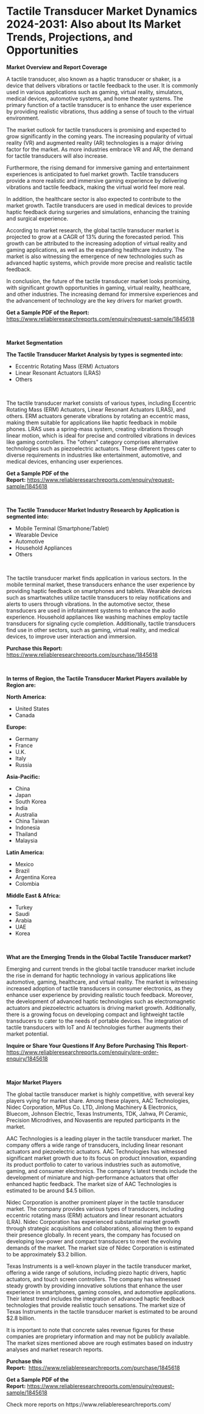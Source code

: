 <p><h1>Tactile Transducer Market Dynamics 2024-2031: Also about Its Market Trends, Projections, and Opportunities</h1></p><p><strong>Market Overview and Report Coverage</strong></p>
<p><p>A tactile transducer, also known as a haptic transducer or shaker, is a device that delivers vibrations or tactile feedback to the user. It is commonly used in various applications such as gaming, virtual reality, simulators, medical devices, automotive systems, and home theater systems. The primary function of a tactile transducer is to enhance the user experience by providing realistic vibrations, thus adding a sense of touch to the virtual environment.</p><p>The market outlook for tactile transducers is promising and expected to grow significantly in the coming years. The increasing popularity of virtual reality (VR) and augmented reality (AR) technologies is a major driving factor for the market. As more industries embrace VR and AR, the demand for tactile transducers will also increase.</p><p>Furthermore, the rising demand for immersive gaming and entertainment experiences is anticipated to fuel market growth. Tactile transducers provide a more realistic and immersive gaming experience by delivering vibrations and tactile feedback, making the virtual world feel more real.</p><p>In addition, the healthcare sector is also expected to contribute to the market growth. Tactile transducers are used in medical devices to provide haptic feedback during surgeries and simulations, enhancing the training and surgical experience.</p><p>According to market research, the global tactile transducer market is projected to grow at a CAGR of 13% during the forecasted period. This growth can be attributed to the increasing adoption of virtual reality and gaming applications, as well as the expanding healthcare industry. The market is also witnessing the emergence of new technologies such as advanced haptic systems, which provide more precise and realistic tactile feedback.</p><p>In conclusion, the future of the tactile transducer market looks promising, with significant growth opportunities in gaming, virtual reality, healthcare, and other industries. The increasing demand for immersive experiences and the advancement of technology are the key drivers for market growth.</p></p>
<p><strong>Get a Sample PDF of the Report:</strong> <a href="https://www.reliableresearchreports.com/enquiry/request-sample/1845618">https://www.reliableresearchreports.com/enquiry/request-sample/1845618</a></p>
<p>&nbsp;</p>
<p><strong>Market Segmentation</strong></p>
<p><strong>The Tactile Transducer Market Analysis by types is segmented into:</strong></p>
<p><ul><li>Eccentric Rotating Mass (ERM) Actuators</li><li>Linear Resonant Actuators (LRAS)</li><li>Others</li></ul></p>
<p>&nbsp;</p>
<p><p>The tactile transducer market consists of various types, including Eccentric Rotating Mass (ERM) Actuators, Linear Resonant Actuators (LRAS), and others. ERM actuators generate vibrations by rotating an eccentric mass, making them suitable for applications like haptic feedback in mobile phones. LRAS uses a spring-mass system, creating vibrations through linear motion, which is ideal for precise and controlled vibrations in devices like gaming controllers. The "others" category comprises alternative technologies such as piezoelectric actuators. These different types cater to diverse requirements in industries like entertainment, automotive, and medical devices, enhancing user experiences.</p></p>
<p><strong>Get a Sample PDF of the Report:</strong>&nbsp;<a href="https://www.reliableresearchreports.com/enquiry/request-sample/1845618">https://www.reliableresearchreports.com/enquiry/request-sample/1845618</a></p>
<p>&nbsp;</p>
<p><strong>The Tactile Transducer Market Industry Research by Application is segmented into:</strong></p>
<p><ul><li>Mobile Terminal (Smartphone/Tablet)</li><li>Wearable Device</li><li>Automotive</li><li>Household Appliances</li><li>Others</li></ul></p>
<p>&nbsp;</p>
<p><p>The tactile transducer market finds application in various sectors. In the mobile terminal market, these transducers enhance the user experience by providing haptic feedback on smartphones and tablets. Wearable devices such as smartwatches utilize tactile transducers to relay notifications and alerts to users through vibrations. In the automotive sector, these transducers are used in infotainment systems to enhance the audio experience. Household appliances like washing machines employ tactile transducers for signaling cycle completion. Additionally, tactile transducers find use in other sectors, such as gaming, virtual reality, and medical devices, to improve user interaction and immersion.</p></p>
<p><strong>Purchase this Report:</strong>&nbsp; <a href="https://www.reliableresearchreports.com/purchase/1845618">https://www.reliableresearchreports.com/purchase/1845618</a></p>
<p>&nbsp;</p>
<p><strong>In terms of Region, the Tactile Transducer Market Players available by Region are:</strong></p>
<p>
    <p> <strong> North America: </strong>
        <ul>
            <li>United States</li>
            <li>Canada</li>
        </ul>
        </p> 
    <p> <strong> Europe: </strong>
        <ul>
            <li>Germany</li>
            <li>France</li>
            <li>U.K.</li>
            <li>Italy</li>
            <li>Russia</li>
        </ul>
        </p> 
    <p> <strong> Asia-Pacific: </strong>
        <ul>
            <li>China</li>
            <li>Japan</li>
            <li>South Korea</li>
            <li>India</li>
            <li>Australia</li>
            <li>China Taiwan</li>
            <li>Indonesia</li>
            <li>Thailand</li>
            <li>Malaysia</li>
        </ul>
        </p> 
    <p> <strong> Latin America: </strong>
        <ul>
            <li>Mexico</li>
            <li>Brazil</li>
            <li>Argentina Korea</li>
            <li>Colombia</li>
        </ul>
        </p> 
    <p> <strong> Middle East & Africa: </strong>
        <ul>
            <li>Turkey</li>
            <li>Saudi</li>
            <li>Arabia</li>
            <li>UAE</li>
            <li>Korea</li>
        </ul>
    </p>
    </p>
<p>&nbsp;</p>
<p><strong>What are the Emerging Trends in the Global Tactile Transducer market?</strong></p>
<p><p>Emerging and current trends in the global tactile transducer market include the rise in demand for haptic technology in various applications like automotive, gaming, healthcare, and virtual reality. The market is witnessing increased adoption of tactile transducers in consumer electronics, as they enhance user experience by providing realistic touch feedback. Moreover, the development of advanced haptic technologies such as electromagnetic actuators and piezoelectric actuators is driving market growth. Additionally, there is a growing focus on developing compact and lightweight tactile transducers to cater to the needs of portable devices. The integration of tactile transducers with IoT and AI technologies further augments their market potential.</p></p>
<p><strong>Inquire or Share Your Questions If Any Before Purchasing This Report</strong>- <a href="https://www.reliableresearchreports.com/enquiry/pre-order-enquiry/1845618">https://www.reliableresearchreports.com/enquiry/pre-order-enquiry/1845618</a></p>
<p>&nbsp;</p>
<p><strong>Major Market Players</strong></p>
<p><p>The global tactile transducer market is highly competitive, with several key players vying for market share. Among these players, AAC Technologies, Nidec Corporation, MPlus Co. LTD, Jinlong Machinery & Electronics, Bluecom, Johnson Electric, Texas Instruments, TDK, Jahwa, PI Ceramic, Precision Microdrives, and Novasentis are reputed participants in the market. </p><p>AAC Technologies is a leading player in the tactile transducer market. The company offers a wide range of transducers, including linear resonant actuators and piezoelectric actuators. AAC Technologies has witnessed significant market growth due to its focus on product innovation, expanding its product portfolio to cater to various industries such as automotive, gaming, and consumer electronics. The company's latest trends include the development of miniature and high-performance actuators that offer enhanced haptic feedback. The market size of AAC Technologies is estimated to be around $4.5 billion.</p><p>Nidec Corporation is another prominent player in the tactile transducer market. The company provides various types of transducers, including eccentric rotating mass (ERM) actuators and linear resonant actuators (LRA). Nidec Corporation has experienced substantial market growth through strategic acquisitions and collaborations, allowing them to expand their presence globally. In recent years, the company has focused on developing low-power and compact transducers to meet the evolving demands of the market. The market size of Nidec Corporation is estimated to be approximately $3.2 billion.</p><p>Texas Instruments is a well-known player in the tactile transducer market, offering a wide range of solutions, including piezo haptic drivers, haptic actuators, and touch screen controllers. The company has witnessed steady growth by providing innovative solutions that enhance the user experience in smartphones, gaming consoles, and automotive applications. Their latest trend includes the integration of advanced haptic feedback technologies that provide realistic touch sensations. The market size of Texas Instruments in the tactile transducer market is estimated to be around $2.8 billion.</p><p>It is important to note that concrete sales revenue figures for these companies are proprietary information and may not be publicly available. The market sizes mentioned above are rough estimates based on industry analyses and market research reports.</p></p>
<p><strong>Purchase this Report:</strong>&nbsp;&nbsp;<a href="https://www.reliableresearchreports.com/purchase/1845618">https://www.reliableresearchreports.com/purchase/1845618</a></p>
<p></p>
<p><strong>Get a Sample PDF of the Report:</strong>&nbsp;<a href="https://www.reliableresearchreports.com/enquiry/request-sample/1845618">https://www.reliableresearchreports.com/enquiry/request-sample/1845618</a></p>
<p>Check more reports on https://www.reliableresearchreports.com/</p>